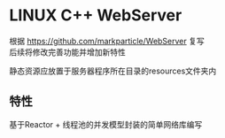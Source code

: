 # LINUX C++ WebServer

根据 <https://github.com/markparticle/WebServer> 复写  
后续将修改完善功能并增加新特性

静态资源应放置于服务器程序所在目录的resources文件夹内

## 特性

基于Reactor + 线程池的并发模型封装的简单网络库编写

